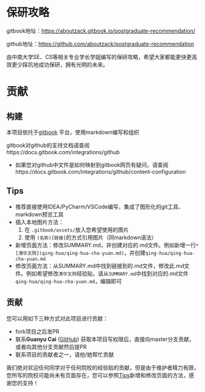# 保研攻略


gitbook地址：https://aboutzack.gitbook.io/postgraduate-recommendation/

github地址：https://github.com/aboutzack/postgraduate-recommendation

由中南大学SE、CS等相关专业学长学姐编写的保研攻略，希望大家都能更快更高效更少踩坑地成功保研，拥有光明的未来。

# 贡献

## 构建

本项目依托于[gitbook](https://www.gitbook.com/) 平台，使用markdown编写和组织

gitbook对github的支持文档请查阅https://docs.gitbook.com/integrations/github
- 如果您对github中文件是如何映射到gitbook网页有疑问，请查阅https://docs.gitbook.com/integrations/github/content-configuration

## Tips

- 推荐直接使用IDEA/PyCharm/VSCode编写，集成了图形化的git工具、markdown预览工具
- 插入本地图片方法：
    1. 在 `.gitbook/assets/`放入您希望使用的图片
    2. 使用 `(名称)[链接]`的方式引用图片（同markdown语法）
- 新增页面方法：修改SUMMARY.md，并创建对应的.md文件。例如新增一行`* [清华叉院](qing-hua/qing-hua-cha-yuan.md)`，并创建`qing-hua/qing-hua-cha-yuan.md`
- 修改页面方法：从SUMMARY.md中找到链接到的.md文件，修改此.md文件。例如希望修改`清华叉院`经验贴，请从`SUMMARY.md`中找到对应的.md文件`qing-hua/qing-hua-cha-yuan.md`，编辑即可

## 贡献

您可以用如下三种方式对此项目进行贡献：

- fork项目之后发PR
- 联系**Guanyu Cai** ([GitHub](https://github.com/aboutzack/)) 获取本项目写权限后，直接向master分支贡献，或者向其他分支贡献然后提PR
- 联系项目的贡献者之一，请他/她帮忙贡献

我们绝对欢迎任何同学对于任何院校的经验贴的贡献，但是由于维护者精力有限，您所写的院校可能尚未有页面存在，您可以参照[Tips](./README.md#Tips)新增和修改页面的方法，感谢您的支持！